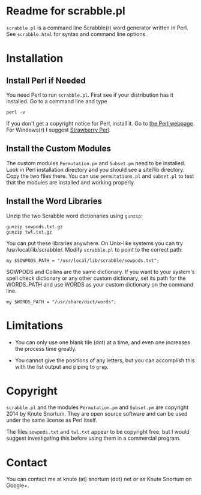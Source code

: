 Readme for scrabble.pl
======================

`scrabble.pl` is a command line Scrabble(r) word generator written in Perl.  See 
`scrabble.html` for syntax and command line options.

Installation
============

Install Perl if Needed
----------------------

You need Perl to run `scrabble.pl`.  First see if your distribution has it installed.  Go
to a command line and type

	perl -v

If you don't get a copyright notice for Perl, install it.  Go to 
[the Perl webpage](http://www.perl.org).  For Windows(r) I suggest 
[Strawberry Perl](http://www.strawberryperl.com).

Install the Custom Modules
--------------------------

The custom modules `Permutation.pm` and `Subset.pm` need to be installed.  Look in 
Perl installation directory and you should see a site/lib directory.  Copy the two
files there.  You can use `permutations.pl` and `subset.pl` to test that the 
modules are installed and working properly.

Install the Word Libraries
--------------------------

Unzip the two Scrabble word dictionaries using `gunzip`:

	gunzip sowpods.txt.gz
	gunzip twl.txt.gz

You can put these libraries anywhere.  On Unix-like systems you can try 
/usr/local/lib/scrabble/.  Modify `scrabble.pl` to point to the correct path:

	my $SOWPODS_PATH = "/usr/local/lib/scrabble/sowpods.txt";

SOWPODS and Collins are the same dictionary.  If you want to your system's spell check
dictionary or any other custom dictionary, set its path for the WORDS_PATH and use
WORDS as your custom dictionary on the command line.

	my $WORDS_PATH = "/usr/share/dict/words";

Limitations
===========

* You can only use one blank tile (dot) at a time, and even one increases the process
time greatly.

* You cannot give the positions of any letters, but you can accomplish this with the 
list output and piping to `grep`.

Copyright
=========

`scrabble.pl` and the modules `Permutation.pm` and `Subset.pm` are copyright 2014 by 
Knute Snortum.  They are open source software and can be used under the same license as
Perl itself.

The files `sowpods.txt` and `twl.txt` appear to be copyright free, but I would suggest
investigating this before using them in a commercial program.

Contact
=======

You can contact me at knute (at) snortum (dot) net or as Knute Snortum on Google+.

